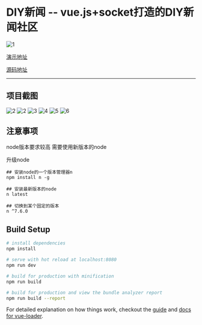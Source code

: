 # DIY新闻 -- vue.js+socket打造的DIY新闻社区

![1](http://orhpccvvl.bkt.clouddn.com/%60MMTD2WUY1TDK_J%25T@PZC5J.png)

[演示地址]( https://keephhh.com/news)

[源码地址 ](https://github.com/keephhh/news)

----


## 项目截图

![2](http://orhpccvvl.bkt.clouddn.com/J%5DUANDXLC3NAUKIUXJTNCQJ.png)
![2](http://orhpccvvl.bkt.clouddn.com/9JOCX17RTQ%5DKVAK_~%7BIPE4L.png)
![3](http://orhpccvvl.bkt.clouddn.com/_3%5D9U_N%29%7BVI%7DR1%25H%28@RS%60J7.png)
![4](http://orhpccvvl.bkt.clouddn.com/%7B%251_G%60ZR5XURJ3SNK%25Z7V2Y.png)
![5](http://orhpccvvl.bkt.clouddn.com/3@AXJ%282RUF3QPZBPN_THRL0.png)
![6](http://orhpccvvl.bkt.clouddn.com/6S6OI%5B%5DYVT5K1RK8P%25%288AV0.png)

## 注意事项

node版本要求较高 需要使用新版本的node

升级node

```shell
## 安装node的一个版本管理器n
npm install n -g  

## 安装最新版本的node
n latest  

## 切换到某个固定的版本
n ^7.6.0  
```

## Build Setup

``` bash
# install dependencies
npm install

# serve with hot reload at localhost:8080
npm run dev

# build for production with minification
npm run build

# build for production and view the bundle analyzer report
npm run build --report
```

For detailed explanation on how things work, checkout the [guide](http://vuejs-templates.github.io/webpack/) and [docs for vue-loader](http://vuejs.github.io/vue-loader).
